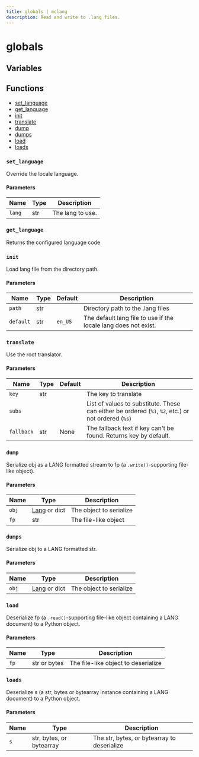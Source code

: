 ```yaml
---
title: globals | mclang
description: Read and write to .lang files.
---
```


# globals

## Variables

## Functions

- [set_language](#set_language)
- [get_language](#get_language)
- [init](#init)
- [translate](#translate)
- [dump](#dump)
- [dumps](#dumps)
- [load](#load)
- [loads](#loads)

### `set_language`

Override the locale language.

#### Parameters

| Name   | Type | Description      |
| ------ | ---- | ---------------- |
| `lang` | str  | The lang to use. |

### `get_language`

Returns the configured language code

### `init`

Load lang file from the directory path.

#### Parameters

| Name      | Type | Default | Description                                                     |
| --------- | ---- | ------- | --------------------------------------------------------------- |
| `path`    | str  |         | Directory path to the .lang files                               |
| `default` | str  | `en_US` | The default lang file to use if the locale lang does not exist. |

### `translate`

Use the root translator.

#### Parameters

| Name       | Type | Default | Description                                                                                        |
| ---------- | ---- | ------- | -------------------------------------------------------------------------------------------------- |
| `key`      | str  |         | The key to translate                                                                               |
| `subs`     |      |         | List of values to substitute. These can either be ordered (`%1`, `%2`, etc.) or not ordered (`%s`) |
| `fallback` | str  | None    | The fallback text if key can't be found. Returns key by default.                                   |

### `dump`

Serialize obj as a LANG formatted stream to fp (a `.write()`-supporting file-like object).

#### Parameters

| Name  | Type                      | Description             |
| ----- | ------------------------- | ----------------------- |
| `obj` | [Lang](./Lang.md) or dict | The object to serialize |
| `fp`  | str                       | The file-like object    |

### `dumps`

Serialize obj to a LANG formatted str.

#### Parameters

| Name  | Type                      | Description             |
| ----- | ------------------------- | ----------------------- |
| `obj` | [Lang](./Lang.md) or dict | The object to serialize |

### `load`

Deserialize fp (a `.read()`-supporting file-like object containing a LANG document) to a Python object.

#### Parameters

| Name | Type         | Description                         |
| ---- | ------------ | ----------------------------------- |
| `fp` | str or bytes | The file-like object to deserialize |

### `loads`

Deserialize s (a str, bytes or bytearray instance containing a LANG document) to a Python object.

#### Parameters

| Name | Type                     | Description                                 |
| ---- | ------------------------ | ------------------------------------------- |
| `s`  | str, bytes, or bytearray | The str, bytes, or bytearray to deserialize |

